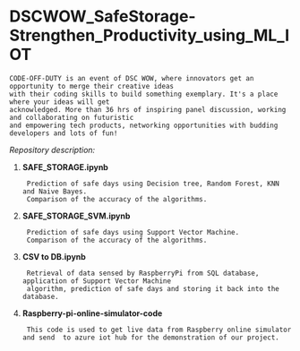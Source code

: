 # DSCWOW_SafeStorage-Strengthen_Productivity_using_ML_IOT

    CODE-OFF-DUTY is an event of DSC WOW, where innovators get an opportunity to merge their creative ideas 
    with their coding skills to build something exemplary. It's a place where your ideas will get 
    acknowledged. More than 36 hrs of inspiring panel discussion, working and collaborating on futuristic
    and empowering tech products, networking opportunities with budding developers and lots of fun!
    
*Repository description:*

1) **SAFE_STORAGE.ipynb**
        
        Prediction of safe days using Decision tree, Random Forest, KNN and Naive Bayes. 
        Comparison of the accuracy of the algorithms.

2) **SAFE_STORAGE_SVM.ipynb**
        
        Prediction of safe days using Support Vector Machine. 
        Comparison of the accuracy of the algorithms.
        

3) **CSV to DB.ipynb**
        
        Retrieval of data sensed by RaspberryPi from SQL database, application of Support Vector Machine 
        algorithm, prediction of safe days and storing it back into the database.
 
4) **Raspberry-pi-online-simulator-code**

        This code is used to get live data from Raspberry online simulator and send  to azure iot hub for the demonstration of our project.



